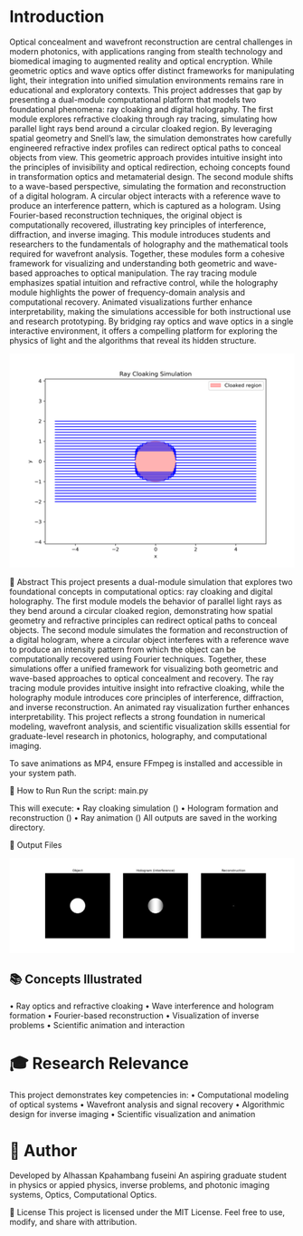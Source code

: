 # Introduction
Optical concealment and wavefront reconstruction are central challenges in modern photonics, with applications ranging from stealth technology and biomedical imaging to augmented reality and optical encryption. While geometric optics and wave optics offer distinct frameworks for manipulating light, their integration into unified simulation environments remains rare in educational and exploratory contexts. This project addresses that gap by presenting a dual-module computational platform that models two foundational phenomena: ray cloaking and digital holography.
The first module explores refractive cloaking through ray tracing, simulating how parallel light rays bend around a circular cloaked region. By leveraging spatial geometry and Snell’s law, the simulation demonstrates how carefully engineered refractive index profiles can redirect optical paths to conceal objects from view. This geometric approach provides intuitive insight into the principles of invisibility and optical redirection, echoing concepts found in transformation optics and metamaterial design.
The second module shifts to a wave-based perspective, simulating the formation and reconstruction of a digital hologram. A circular object interacts with a reference wave to produce an interference pattern, which is captured as a hologram. Using Fourier-based reconstruction techniques, the original object is computationally recovered, illustrating key principles of interference, diffraction, and inverse imaging. This module introduces students and researchers to the fundamentals of holography and the mathematical tools required for wavefront analysis.
Together, these modules form a cohesive framework for visualizing and understanding both geometric and wave-based approaches to optical manipulation. The ray tracing module emphasizes spatial intuition and refractive control, while the holography module highlights the power of frequency-domain analysis and computational recovery. Animated visualizations further enhance interpretability, making the simulations accessible for both instructional use and research prototyping.
By bridging ray optics and wave optics in a single interactive environment, it offers a compelling platform for exploring the physics of light and the algorithms that reveal its hidden structure.

![](refraction_cloak_ray_demo.png)

📄 Abstract
This project presents a dual-module simulation that explores two foundational concepts in computational optics: ray cloaking and digital holography. The first module models the behavior of parallel light rays as they bend around a circular cloaked region, demonstrating how spatial geometry and refractive principles can redirect optical paths to conceal objects. The second module simulates the formation and reconstruction of a digital hologram, where a circular object interferes with a reference wave to produce an intensity pattern from which the object can be computationally recovered using Fourier techniques.
Together, these simulations offer a unified framework for visualizing both geometric and wave-based approaches to optical concealment and recovery. The ray tracing module provides intuitive insight into refractive cloaking, while the holography module introduces core principles of interference, diffraction, and inverse reconstruction. An animated ray visualization further enhances interpretability. This project reflects a strong foundation in numerical modeling, wavefront analysis, and scientific visualization skills essential for graduate-level research in photonics, holography, and computational imaging.


To save animations as MP4, ensure FFmpeg is installed and accessible in your system path.

🚀 How to Run
Run the script: main.py

This will execute:
• 	Ray cloaking simulation ()
• 	Hologram formation and reconstruction ()
• 	Ray animation ()
All outputs are saved in the working directory.

📂 Output Files

![](hologram_camouflage_panels.png)

## 📚 Concepts Illustrated
• 	Ray optics and refractive cloaking
• 	Wave interference and hologram formation
• 	Fourier-based reconstruction
• 	Visualization of inverse problems
• 	Scientific animation and interaction

# 🎓 Research Relevance
This project demonstrates key competencies in:
• 	Computational modeling of optical systems
• 	Wavefront analysis and signal recovery
• 	Algorithmic design for inverse imaging
• 	Scientific visualization and animation

# 👤 Author
Developed by Alhassan Kpahambang fuseini An aspiring graduate student in physics or appied physics, inverse problems, and photonic imaging systems, Optics, Computational Optics. 

📄 License
This project is licensed under the MIT License. Feel free to use, modify, and share with attribution.
